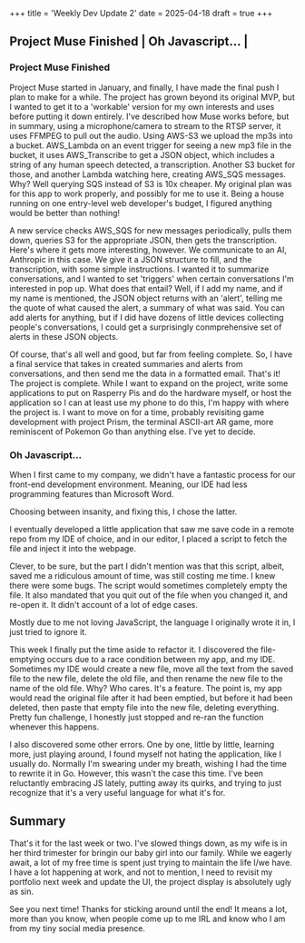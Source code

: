 +++
title = 'Weekly Dev Update 2'
date = 2025-04-18
draft = true
+++



## Project Muse Finished | Oh Javascript... | 

### Project Muse Finished

Project Muse started in January, and finally, I have made the final push I plan to make for a while. The project has grown beyond its original MVP, but I wanted to get it to a 'workable' version for my own interests and uses before putting it down entirely. I've described how Muse works before, but in summary, using a microphone/camera to stream to the RTSP server, it uses FFMPEG to pull out the audio. Using AWS-S3 we upload the mp3s into a bucket. AWS_Lambda on an event trigger for seeing a new mp3 file in the bucket, it uses AWS_Transcribe to get a JSON object, which includes a string of any human speech detected, a transcription. Another S3 bucket for those, and another Lambda watching here, creating AWS_SQS messages. Why? Well querying SQS instead of S3 is 10x cheaper. My original plan was for this app to work properly, and possibly for me to use it. Being a house running on one entry-level web developer's budget, I figured anything would be better than nothing!

A new service checks AWS_SQS for new messages periodically, pulls them down, queries S3 for the appropriate JSON, then gets the transcription. Here's where it gets more interesting, however. We communicate to an AI, Anthropic in this case. We give it a JSON structure to fill, and the transcription, with some simple instructions. I wanted it to summarize conversations, and I wanted to set 'triggers' when certain conversations I'm interested in pop up. What does that entail? Well, if I add my name, and if my name is mentioned, the JSON object returns with an 'alert', telling me the quote of what caused the alert, a summary of what was said. You can add alerts for anything, but if I did have dozens of little devices collecting people's conversations, I could get a surprisingly conmprehensive set of alerts in these JSON objects.

Of course, that's all well and good, but far from feeling complete. So, I have a final service that takes in created summaries and alerts from conversations, and then send me the data in a formatted email. That's it! The project is complete. While I want to expand on the project, write some applications to put on Rasperry Pis and do the hardware myself, or host the application so I can at least use my phone to do this, I'm happy with where the project is. I want to move on for a time, probably revisiting game development with project Prism, the terminal ASCII-art AR game, more reminiscent of Pokemon Go than anything else. I've yet to decide.


### Oh Javascript...

When I first came to my company, we didn't have a fantastic process for our front-end development environment. Meaning, our IDE had less programming features than Microsoft Word.


Choosing between insanity, and fixing this, I chose the latter.


I eventually developed a little application that saw me save code in a remote repo from my IDE of choice, and in our editor, I placed a script to fetch the file and inject it into the webpage.


Clever, to be sure, but the part I didn't mention was that this script, albeit, saved me a ridiculous amount of time, was still costing me time. I knew there were some bugs. The script would sometimes completely empty the file. It also mandated that you quit out of the file when you changed it, and re-open it. It didn't account of a lot of edge cases. 


Mostly due to me not loving JavaScript, the language I originally wrote it in, I just tried to ignore it.


This week I finally put the time aside to refactor it. I discovered the file-emptying occurs due to a race condition between my app, and my IDE. Sometimes my IDE would create a new file, move all the text from the saved file to the new file, delete the old file, and then rename the new file to the name of the old file. Why? Who cares. It's a feature. The point is, my app would read the original file after it had been emptied, but before it had been deleted, then paste that empty file into the new file, deleting everything. Pretty fun challenge, I honestly just stopped and re-ran the function whenever this happens.


I also discovered some other errors. One by one, little by little, learning more, just playing around, I found myself not hating the application, like I usually do. Normally I'm swearing under my breath, wishing I had the time to rewrite it in Go. However, this wasn't the case this time. I've been reluctantly embracing JS lately, putting away its quirks, and trying to just recognize that it's a very useful language for what it's for.

## Summary

That's it for the last week or two. I've slowed things down, as my wife is in her third trimester for bringin our baby girl into our family. While we eagerly await, a lot of my free time is spent just trying to maintain the life I/we have. I have a lot happening at work, and not to mention, I need to revisit my portfolio next week and update the UI, the project display is absolutely ugly as sin.

See you next time! Thanks for sticking around until the end! It means a lot, more than you know, when people come up to me IRL and know who I am from my tiny social media presence.

